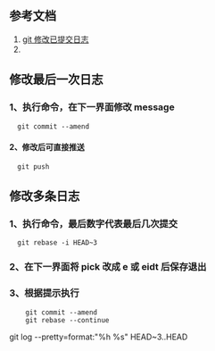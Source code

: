 
## 参考文档
  1. [git 修改已提交日志](https://gitee.com/help/articles/4198#article-header1)
2. 
## 修改最后一次日志
### 1、执行命令，在下一界面修改 message
```shell
  git commit --amend
```


#### 2、修改后可直接推送
```shell
  git push
```

## 修改多条日志
### 1、执行命令，最后数字代表最后几次提交
```shell
  git rebase -i HEAD~3
```
### 2、在下一界面将 pick 改成 e 或 eidt 后保存退出

### 3、根据提示执行
```shell
    git commit --amend
    git rebase --continue
 ```


git log --pretty=format:"%h %s" HEAD~3..HEAD